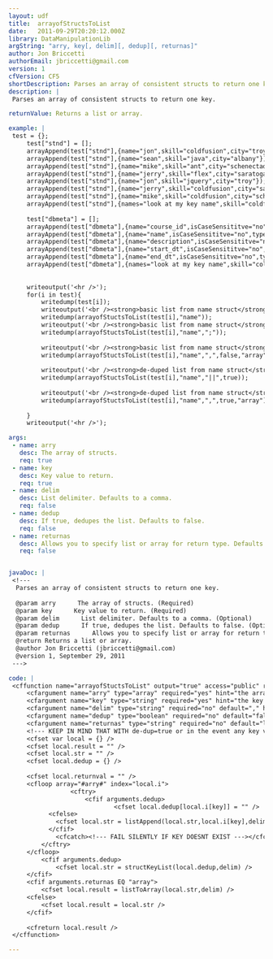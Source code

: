 ```yaml
---
layout: udf
title:  arrayofStructsToList
date:   2011-09-29T20:20:12.000Z
library: DataManipulationLib
argString: "arry, key[, delim][, dedup][, returnas]"
author: Jon Briccetti
authorEmail: jbriccetti@gmail.com
version: 1
cfVersion: CF5
shortDescription: Parses an array of consistent structs to return one key.
description: |
 Parses an array of consistent structs to return one key.

returnValue: Returns a list or array.

example: |
 test = {};
     test["stnd"] = [];
     arrayAppend(test["stnd"],{name="jon",skill="coldfusion",city="troy"});
     arrayAppend(test["stnd"],{name="sean",skill="java",city="albany"});
     arrayAppend(test["stnd"],{name="mike",skill="ant",city="schenectady"});
     arrayAppend(test["stnd"],{name="jerry",skill="flex",city="saratoga"});
     arrayAppend(test["stnd"],{name="jon",skill="jquery",city="troy"});
     arrayAppend(test["stnd"],{name="jerry",skill="coldfusion",city="saratoga"});
     arrayAppend(test["stnd"],{name="mike",skill="coldfusion",city="schenectady"});
     arrayAppend(test["stnd"],{names="look at my key name",skill="coldfusion",city="schenectady"});
 
     test["dbmeta"] = [];
     arrayAppend(test["dbmeta"],{name="course_id",isCaseSensititve="no",typeName="int"});
     arrayAppend(test["dbmeta"],{name="name",isCaseSensititve="no",typeName="varchar"});
     arrayAppend(test["dbmeta"],{name="description",isCaseSensititve="no",typeName="varchar"});
     arrayAppend(test["dbmeta"],{name="start_dt",isCaseSensititve="no",typeName="datetime"});
     arrayAppend(test["dbmeta"],{name="end_dt",isCaseSensititve="no",typeName="datetime"});
     arrayAppend(test["dbmeta"],{names="look at my key name",skill="coldfusion",city="schenectady"});
 
 
     writeoutput('<hr />');
     for(i in test){
         writedump(test[i]);
         writeoutput('<br /><strong>basic list from name struct</strong><br />');
         writedump(arrayofStuctsToList(test[i],"name"));
         writeoutput('<br /><strong>basic list from name struct</strong>, ";" as delim<br />');
         writedump(arrayofStuctsToList(test[i],"name",";"));
 
         writeoutput('<br /><strong>basic list from name struct</strong>, returned as an array<br />');
         writedump(arrayofStuctsToList(test[i],"name",",",false,"array"));
     
         writeoutput('<br /><strong>de-duped list from name struct</strong>, "||" as delim<br />');
         writedump(arrayofStuctsToList(test[i],"name","||",true));
     
         writeoutput('<br /><strong>de-duped list from name struct</strong>,returned as an array<br />');
         writedump(arrayofStuctsToList(test[i],"name",",",true,"array"));
     
     }
     writeoutput('<hr />');

args:
 - name: arry
   desc: The array of structs.
   req: true
 - name: key
   desc: Key value to return.
   req: true
 - name: delim
   desc: List delimiter. Defaults to a comma.
   req: false
 - name: dedup
   desc: If true, dedupes the list. Defaults to false.
   req: false
 - name: returnas
   desc: Allows you to specify list or array for return type. Defaults to list.
   req: false


javaDoc: |
 <!---
  Parses an array of consistent structs to return one key.
  
  @param arry      The array of structs. (Required)
  @param key      Key value to return. (Required)
  @param delim      List delimiter. Defaults to a comma. (Optional)
  @param dedup      If true, dedupes the list. Defaults to false. (Optional)
  @param returnas      Allows you to specify list or array for return type. Defaults to list. (Optional)
  @return Returns a list or array. 
  @author Jon Briccetti (jbriccetti@gmail.com) 
  @version 1, September 29, 2011 
 --->

code: |
 <cffunction name="arrayofStuctsToList" output="true" access="public" returntype="any" hint="i return a list of values from a particular key in an array of structs. if the key doesnt exist in an element it is ignored">
     <cfargument name="arry" type="array" required="yes" hint="the array to search" />
     <cfargument name="key" type="string" required="yes" hint="the key name in the structure from which to pull a list value" />
     <cfargument name="delim" type="string" required="no" default="," hint="the list delim character(s)" />
     <cfargument name="dedup" type="boolean" required="no" default="false" hint="if you want me to de-dup the list, lemme know. dont expect any order coming back." />
     <cfargument name="returnas" type="string" required="no" default="list" hint="enum: list,array; you tell me what format you want your 'list' back" />
     <!--- KEEP IN MIND THAT WITH de-dup=true or in the event any key values are missing from struct elements, the order of the returned value may not correspond to the order of the original array --->        
     <cfset var local = {} />
     <cfset local.result = "" />
     <cfset local.str = "" />    
     <cfset local.dedup = {} />
 
     <cfset local.returnval = "" />
     <cfloop array="#arry#" index="local.i">
                 <cftry>
                     <cfif arguments.dedup>
                             <cfset local.dedup[local.i[key]] = "" />
           <cfelse>
             <cfset local.str = listAppend(local.str,local.i[key],delim) />
           </cfif>
             <cfcatch><!--- FAIL SILENTLY IF KEY DOESNT EXIST ---></cfcatch>
         </cftry>
     </cfloop>
         <cfif arguments.dedup>
             <cfset local.str = structKeyList(local.dedup,delim) />            
     </cfif>
     <cfif arguments.returnas EQ "array">
         <cfset local.result = listToArray(local.str,delim) />
     <cfelse>
         <cfset local.result = local.str />
     </cfif>
 
     <cfreturn local.result />
 </cffunction>

---
```


